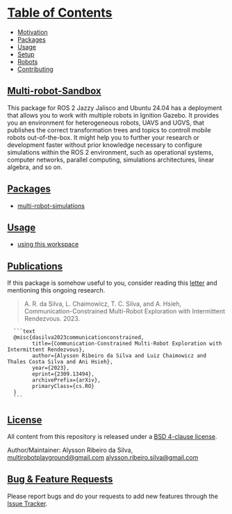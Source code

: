 # [Table of Contents](#table-of-contents)

- [Motivation](docs/motivation.md)
- [Packages](#packages)
- [Usage](#usage)
- [Setup](docs/working_environment.md)
- [Robots](docs/robots.md)
- [Contributing](docs/contributing.md)

## [Multi-robot-Sandbox](#multi-robot-sandbox)

This package for ROS 2 Jazzy Jalisco and Ubuntu 24.04 has a deployment that allows you to work with multiple robots in Ignition Gazebo. It provides you an environment for heterogeneous robots, UAVS and UGVS, that publishes the correct transformation trees and topics to controll mobile robots out-of-the-box. It might help you to further your research or development faster without prior knowledge necessary to configure simulations within the ROS 2 environment, such as operational systems, computer networks, parallel computing, simulations architectures, linear algebra, and so on.

## [Packages](#packages)

- [multi-robot-simulations](docs/multi-robot-simulations.md)

## [Usage](#usage)

- [using this workspace](docs/usage.md)

## [Publications](#publications)

If this package is somehow useful to you, consider reading this [letter](movitation.md) and mentioning this ongoing research.

> A. R. da Silva, L. Chaimowicz, T. C. Silva, and A. Hsieh, Communication-Constrained Multi-Robot Exploration with Intermittent Rendezvous. 2023.

      ```text
      @misc{dasilva2023communicationconstrained,
            title={Communication-Constrained Multi-Robot Exploration with Intermittent Rendezvous}, 
            author={Alysson Ribeiro da Silva and Luiz Chaimowicz and Thales Costa Silva and Ani Hsieh},
            year={2023},
            eprint={2309.13494},
            archivePrefix={arXiv},
            primaryClass={cs.RO}
      }
      ```

## [License](#license)

All content from this repository is released under a [BSD 4-clause license](LICENSE).

Author/Maintainer: Alysson Ribeiro da Silva, <multirobotplayground@gmail.com> <alysson.ribeiro.silva@gmail.com>

## [Bug & Feature Requests](#bug--feature-requests)

Please report bugs and do your requests to add new features through the [Issue Tracker](https://github.com/multirobotplayground/Multi-robot-Intermittent-Rendezvous/issues).
